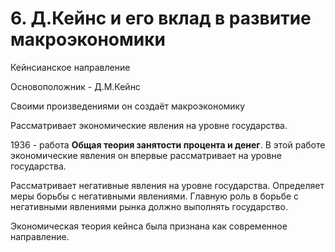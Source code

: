 # 6. Д.Кейнс и его вклад в развитие макроэкономики

Кейнсианское направление

Основоположник - Д.М.Кейнс

Своими произведениями он создаёт макроэкономику

Рассматривает экономические явления на уровне государства.

1936 - работа **Общая теория занятости процента и денег**. В этой работе экономические явления он впервые рассматривает на уровне государства.

Рассматривает негативные явления на уровне государства. Определяет меры борьбы с негативными явлениями. Главную роль в борьбе с негативными явлениями рынка должно выполнять государство.

Экономическая теория кейнса была признана как современное направление.